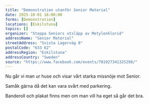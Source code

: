 ```yaml
---
title: "Demonstration utanför Senior Material"
date: 2025-10-01 16:00:00
forms: [Demonstration]
locations: [Eskilstuna]
topics: []
organizer: "Stoppa Seniors utsläpp av Metylenklorid"
addressName: "Senior Material"
streetAddress: "Svista Lagerväg 8"
postalCode: "633 62"
addressRegion: "Eskilstuna"
addressCountry: "Sweden"
source: "https://www.facebook.com/events/781927341325298/"
---
```

Nu går vi man ur huse och visar vårt starka missnöje mot Senior.

Samåk gärna då det kan vara svårt med parkering.

Banderoll och plakat finns men om man vill ha eget så går det bra.